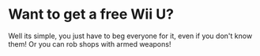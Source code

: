<meta name="title" content="How to get a free Wii U">
<meta name="description" content="Best ways to get a free Wii U!"> 
<meta name="author" content="Nintendo"> 

# Want to get a free Wii U?
Well its simple, you just have to beg everyone for it, even if you don't know them!
Or you can rob shops with armed weapons!


